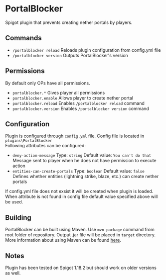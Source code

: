 # PortalBlocker
Spigot plugin that prevents creating nether portals by players.

## Commands
- `/portalblocker reload` Reloads plugin configuration from config.yml file
- `/portalblocker version` Outputs PortalBlocker's version

## Permissions
By default only OPs have all permissions.

- `portalblocker.*` Gives player all permissions
- `portalblocker.enable` Allows player to create nether portal
- `portalblocker.reload` Enables `/portalblocker reload` command
- `portalblocker.version` Enables `/portalblocker version` command

## Configuration
Plugin is configured through `config.yml` file. Config file is located in `plugins\PortalBlocker`  
Following attributes can be configured:  
- `deny-action-message` Type: `string` Default value: `You can't do that`  
Message sent to player when he does not have permission to execute action
- `entities-can-create-portals` Type: `boolean` Default value: `false`  
Defines whether entities (lightning strike, blaze, etc.) can create nether portals

If config.yml file does not exsist it will be created when plugin is loaded. When attribute is not
found in config file default value specified above will be used.

## Building
PortalBlocker can be built using Maven. Use `mvn package` command from root folder of repository. Output .jar file will be placed in `target` directory. More information about using Maven can be found [here](https://maven.apache.org/guides/getting-started/maven-in-five-minutes.html).

## Notes
Plugin has been tested on Spigot 1.18.2 but should work on older versions as well.